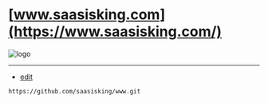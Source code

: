 # [www.saasisking.com](https://www.saasisking.com/)

![logo](https://www.saasisking.com/1/cover.png)



---
+ [edit](https://github.com/saasisking/www/edit/main/README.md)

```
https://github.com/saasisking/www.git
```
